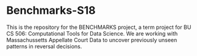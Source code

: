 # Benchmarks-S18

This is the repository for the BENCHMARKS project, a term project for BU CS 506: Computational Tools for Data Science.
We are working with Massachussetts Appellate Court Data to uncover previously unseen patterns in reversal decisions.